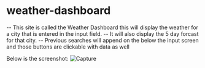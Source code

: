 # weather-dashboard

-- This site is called the Weather Dashboard this will display the weather for a city that is entered in the input field.
-- It will also display the 5 day forcast for that city.
-- Previous searches will append on the below the input screen and those buttons are clickable with data as well

Below is the screenshot:
![Capture](https://user-images.githubusercontent.com/33878845/120692511-db09c380-c475-11eb-9056-cb91458427cf.PNG)

